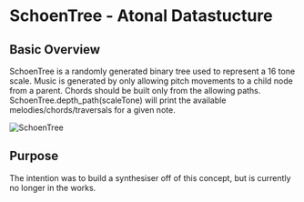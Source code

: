 # SchoenTree - Atonal Datastucture

## Basic Overview
SchoenTree is a randomly generated binary tree used to represent a 16 tone scale. Music is generated by only allowing pitch movements to a child node from a parent. Chords should be built only from the allowing paths. SchoenTree.depth_path(scaleTone) will print the available melodies/chords/traversals for a given note.

![SchoenTree](github.com/brianarne/SchoenTree/SchoenTree.png)

## Purpose
The intention was to build a synthesiser off of this concept, but is currently no longer in the works.
